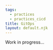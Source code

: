 ```yaml
---
tags:
  - practices
  - practices_cicd
title: GitOps
layout: default.njk
---
```


Work in progress...
